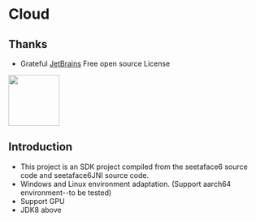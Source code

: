 # Cloud

## Thanks

- Grateful [JetBrains](https://jb.gg/OpenSourceSupport) Free open source License

<a href="https://jb.gg/OpenSourceSupport"><img src="https://resources.jetbrains.com/storage/products/company/brand/logos/jb_beam.png" width="100" height="100" alt=""/></a>

## Introduction

* This project is an SDK project compiled from the seetaface6 source code and seetaface6JNI source code.
* Windows and Linux environment adaptation. (Support aarch64 environment--to be tested)
* Support GPU
* JDK8 above
